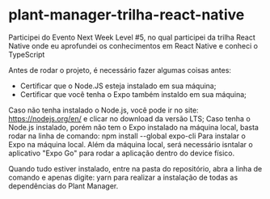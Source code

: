 # plant-manager-trilha-react-native
Participei do Evento Next Week Level #5, no qual participei da trilha React Native onde eu aprofundei os conhecimentos em React Native e conheci o TypeScript

Antes de rodar o projeto, é necessário fazer algumas coisas antes:
- Certificar que o Node.JS esteja instalado em sua máquina;
- Certificar que você tenha o Expo também instaldo em sua máquina;

Caso não tenha instalado o Node.js, você pode ir no site: https://nodejs.org/en/ e clicar no download da versão LTS;
Caso tenha o Node.js instalado, porém não tem o Expo instalado na máquina local, basta rodar na linha de comando: npm install --global expo-cli 
Para instalar o Expo na máquina local. Além da máquina local, será necessário isntalar o aplicativo "Expo Go" para rodar a aplicação dentro do device físico.

Quando tudo estiver instalado, entre na pasta do repositório, abra a linha de comando e apenas digite: yarn
para realizar a instalação de todas as dependências do Plant Manager.
